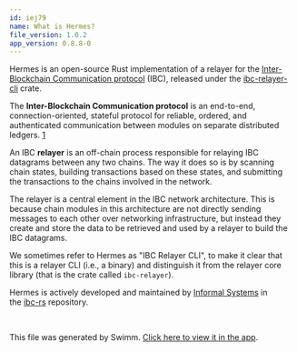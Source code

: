 ```yaml
---
id: iej79
name: What is Hermes?
file_version: 1.0.2
app_version: 0.8.8-0
---
```


Hermes is an open-source Rust implementation of a relayer for the [Inter-Blockchain Communication protocol](https://docs.cosmos.network/master/ibc/overview.html) (IBC), released under the [ibc-relayer-cli](https://crates.io/crates/ibc-relayer-cli) crate.

The **Inter-Blockchain Communication protocol** is an end-to-end, connection-oriented, stateful protocol for reliable, ordered, and authenticated communication between modules on separate distributed ledgers. [1](https://hermes.informal.systems/relayer.html#ibc)

An IBC **relayer** is an off-chain process responsible for relaying IBC datagrams between any two chains. The way it does so is by scanning chain states, building transactions based on these states, and submitting the transactions to the chains involved in the network.

The relayer is a central element in the IBC network architecture. This is because chain modules in this architecture are not directly sending messages to each other over networking infrastructure, but instead they create and store the data to be retrieved and used by a relayer to build the IBC datagrams.

We sometimes refer to Hermes as "IBC Relayer CLI", to make it clear that this is a relayer CLI (i.e., a binary) and distinguish it from the relayer core library (that is the crate called `ibc-relayer`).

Hermes is actively developed and maintained by [Informal Systems](https://informal.systems/) in the [ibc-rs](https://github.com/informalsystems/ibc-rs) repository.

<br/>

This file was generated by Swimm. [Click here to view it in the app](https://app.swimm.io/repos/Z2l0aHViJTNBJTNBaWJjLXJzJTNBJTNBc2VhbmNoZW4xOTkx/docs/iej79).